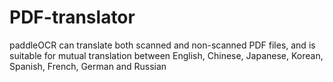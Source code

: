 # PDF-translator
paddleOCR can translate both scanned and non-scanned PDF files, and is suitable for mutual translation between English, Chinese, Japanese, Korean, Spanish, French, German and Russian
